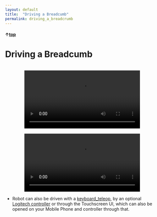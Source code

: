 ```yaml
---
layout: default
title:  "Driving a Breadcumb"
permalink: driving_a_breadcrumb
---
```


#### &uarr;[top](https://ubiquityrobotics.github.io/breadcrumb_learn/)

# Driving a Breadcumb
<br>

<video style="display: block; margin-left: auto; margin-right: auto;" width="75%" controls autoplay>
  <source src="breadcrumb/assets/Ubiquity_Turn_Cutted.mov" type="video/mp4">
  Your browser does not support the video tag.
</video>

<br>

<video style="display: block; margin-left: auto; margin-right: auto;" width="75%" controls autoplay>
  <source src="breadcrumb/assets/Ubiquity_Start_Stop.mov" type="video/mp4">
  Your browser does not support the video tag.
</video>


- Robot can also be driven with a [keyboard_teleop](https://learn.ubiquityrobotics.com/keyboard_teleop), by an optional [Logitech controller](https://learn.ubiquityrobotics.com/logitech) or through the Touchscreen UI, which can also be opened on your Mobile Phone and controller through that.

